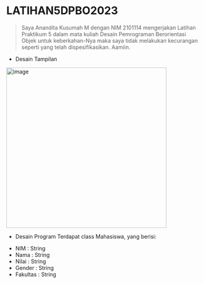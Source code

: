 # LATIHAN5DPBO2023
> Saya Anandita Kusumah M dengan NIM 2101114 mengerjakan Latihan Praktikum 5 dalam mata kuliah Desain Pemrograman Berorientasi Objek untuk keberkahan-Nya maka saya tidak melakukan kecurangan seperti yang telah dispesifikasikan. Aamiin. 

* Desain Tampilan
<img width="419" alt="image" src="https://user-images.githubusercontent.com/100897554/227760067-65c2c131-f705-4a78-bf02-b85743a391bb.png">


* Desain Program
Terdapat class Mahasiswa, yang berisi:

- NIM      : String
- Nama     : String
- Nilai    : String
- Gender   : String
- Fakultas : String



